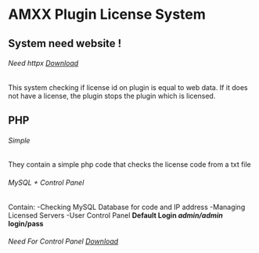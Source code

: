 # AMXX Plugin License System
## System need website !
###### Need httpx [Download](https://forums.alliedmods.net/showthread.php?t=282949)

This system checking if license id on plugin is equal to web data.
If it does not have a license, the plugin stops the plugin which is licensed.

## PHP 
###### Simple
They contain a simple php code that checks the license code from a txt file

###### MySQL + Control Panel
Contain:
-Checking MySQL Database for code and IP address
-Managing Licensed Servers
-User Control Panel
**Default Login _admin/admin_ login/pass**
###### Need For Control Panel  [Download](https://github.com/xPaw/PHP-Source-Query)
